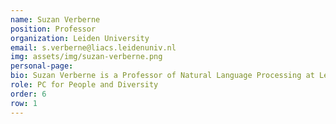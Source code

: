 ```yaml
---
name: Suzan Verberne
position: Professor 
organization: Leiden University
email: s.verberne@liacs.leidenuniv.nl
img: assets/img/suzan-verberne.png
personal-page: 
bio: Suzan Verberne is a Professor of Natural Language Processing at Leiden University, specializing in the intersection of NLP and Information Retrieval. With extensive experience leading interdisciplinary projects across domains such as law, health, and social media, her recent research focuses on interactive information access and the synergy between search engines and large language models. She is actively involved in the NLP and IR communities, including serving in chairing roles at major international conferences and promoting diversity and inclusivity.
role: PC for People and Diversity
order: 6
row: 1
---
```

